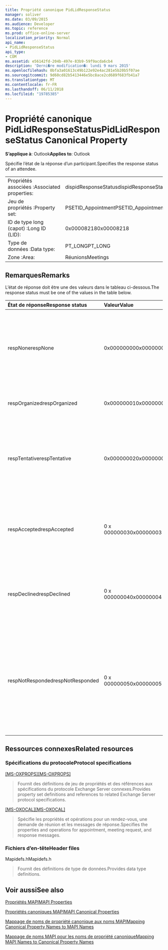 ```yaml
---
title: Propriété canonique PidLidResponseStatus
manager: soliver
ms.date: 03/09/2015
ms.audience: Developer
ms.topic: reference
ms.prod: office-online-server
localization_priority: Normal
api_name:
- PidLidResponseStatus
api_type:
- COM
ms.assetid: e56142fd-204b-497e-83b9-59f9acda6cb4
description: 'Derni�re modification�: lundi 9 mars 2015'
ms.openlocfilehash: 0bfa3a01613c49b122e92e4ac281e5b20b5f07ae
ms.sourcegitcommit: 9d60cd82b5413446e5bc8ace2cd689f683fb41a7
ms.translationtype: MT
ms.contentlocale: fr-FR
ms.lasthandoff: 06/11/2018
ms.locfileid: "19785385"
---
```

# <a name="pidlidresponsestatus-canonical-property"></a><span data-ttu-id="daaf6-103">Propriété canonique PidLidResponseStatus</span><span class="sxs-lookup"><span data-stu-id="daaf6-103">PidLidResponseStatus Canonical Property</span></span>

  
  
<span data-ttu-id="daaf6-104">**S’applique à**: Outlook</span><span class="sxs-lookup"><span data-stu-id="daaf6-104">**Applies to**: Outlook</span></span> 
  
<span data-ttu-id="daaf6-105">Spécifie l’état de la réponse d’un participant.</span><span class="sxs-lookup"><span data-stu-id="daaf6-105">Specifies the response status of an attendee.</span></span>
  
|||
|:-----|:-----|
|<span data-ttu-id="daaf6-106">Propriétés associées :</span><span class="sxs-lookup"><span data-stu-id="daaf6-106">Associated properties:</span></span>  <br/> |<span data-ttu-id="daaf6-107">dispidResponseStatus</span><span class="sxs-lookup"><span data-stu-id="daaf6-107">dispidResponseStatus</span></span>  <br/> |
|<span data-ttu-id="daaf6-108">Jeu de propriétés :</span><span class="sxs-lookup"><span data-stu-id="daaf6-108">Property set:</span></span>  <br/> |<span data-ttu-id="daaf6-109">PSETID_Appointment</span><span class="sxs-lookup"><span data-stu-id="daaf6-109">PSETID_Appointment</span></span>  <br/> |
|<span data-ttu-id="daaf6-110">ID de type long (capot) :</span><span class="sxs-lookup"><span data-stu-id="daaf6-110">Long ID (LID):</span></span>  <br/> |<span data-ttu-id="daaf6-111">0x00008218</span><span class="sxs-lookup"><span data-stu-id="daaf6-111">0x00008218</span></span>  <br/> |
|<span data-ttu-id="daaf6-112">Type de données :</span><span class="sxs-lookup"><span data-stu-id="daaf6-112">Data type:</span></span>  <br/> |<span data-ttu-id="daaf6-113">PT_LONG</span><span class="sxs-lookup"><span data-stu-id="daaf6-113">PT_LONG</span></span>  <br/> |
|<span data-ttu-id="daaf6-114">Zone :</span><span class="sxs-lookup"><span data-stu-id="daaf6-114">Area:</span></span>  <br/> |<span data-ttu-id="daaf6-115">Réunions</span><span class="sxs-lookup"><span data-stu-id="daaf6-115">Meetings</span></span>  <br/> |
   
## <a name="remarks"></a><span data-ttu-id="daaf6-116">Remarques</span><span class="sxs-lookup"><span data-stu-id="daaf6-116">Remarks</span></span>

<span data-ttu-id="daaf6-117">L’état de réponse doit être une des valeurs dans le tableau ci-dessous.</span><span class="sxs-lookup"><span data-stu-id="daaf6-117">The response status must be one of the values in the table below.</span></span>
  
|<span data-ttu-id="daaf6-118">**État de réponse**</span><span class="sxs-lookup"><span data-stu-id="daaf6-118">**Response status**</span></span>|<span data-ttu-id="daaf6-119">**Valeur**</span><span class="sxs-lookup"><span data-stu-id="daaf6-119">**Value**</span></span>|<span data-ttu-id="daaf6-120">**Description**</span><span class="sxs-lookup"><span data-stu-id="daaf6-120">**Description**</span></span>|
|:-----|:-----|:-----|
|<span data-ttu-id="daaf6-121">respNone</span><span class="sxs-lookup"><span data-stu-id="daaf6-121">respNone</span></span>  <br/> |<span data-ttu-id="daaf6-122">0x00000000</span><span class="sxs-lookup"><span data-stu-id="daaf6-122">0x00000000</span></span>  <br/> |<span data-ttu-id="daaf6-123">Aucune réponse n’est requise pour cet objet.</span><span class="sxs-lookup"><span data-stu-id="daaf6-123">No response is required for this object.</span></span> <span data-ttu-id="daaf6-124">C’est le cas pour les objets de rendez-vous et des objets de réponse de réunion.</span><span class="sxs-lookup"><span data-stu-id="daaf6-124">This is the case for appointment objects and meeting response objects.</span></span>  <br/> |
|<span data-ttu-id="daaf6-125">respOrganized</span><span class="sxs-lookup"><span data-stu-id="daaf6-125">respOrganized</span></span>  <br/> |<span data-ttu-id="daaf6-126">0x00000001</span><span class="sxs-lookup"><span data-stu-id="daaf6-126">0x00000001</span></span>  <br/> |<span data-ttu-id="daaf6-127">Cette réunion appartient à l’organisateur.</span><span class="sxs-lookup"><span data-stu-id="daaf6-127">This meeting belongs to the organizer.</span></span>  <br/> |
|<span data-ttu-id="daaf6-128">respTentative</span><span class="sxs-lookup"><span data-stu-id="daaf6-128">respTentative</span></span>  <br/> |<span data-ttu-id="daaf6-129">0x00000002</span><span class="sxs-lookup"><span data-stu-id="daaf6-129">0x00000002</span></span>  <br/> |<span data-ttu-id="daaf6-130">Cette valeur sur la réunion du participant indique que le participant a provisoirement accepté la demande de réunion.</span><span class="sxs-lookup"><span data-stu-id="daaf6-130">This value on the attendee's meeting indicates that the attendee has tentatively accepted the meeting request.</span></span>  <br/> |
|<span data-ttu-id="daaf6-131">respAccepted</span><span class="sxs-lookup"><span data-stu-id="daaf6-131">respAccepted</span></span>  <br/> |<span data-ttu-id="daaf6-132">0 x 00000003</span><span class="sxs-lookup"><span data-stu-id="daaf6-132">0x00000003</span></span>  <br/> |<span data-ttu-id="daaf6-133">Cette valeur t de réunion du participant indique que le participant a accepté la demande de réunion.</span><span class="sxs-lookup"><span data-stu-id="daaf6-133">This value on the attendee's meeting t indicates that the attendee has accepted the meeting request.</span></span>  <br/> |
|<span data-ttu-id="daaf6-134">respDeclined</span><span class="sxs-lookup"><span data-stu-id="daaf6-134">respDeclined</span></span>  <br/> |<span data-ttu-id="daaf6-135">0 x 00000004</span><span class="sxs-lookup"><span data-stu-id="daaf6-135">0x00000004</span></span>  <br/> |<span data-ttu-id="daaf6-136">Cette valeur sur la réunion du participant indique que le participant a refusé la demande de réunion.</span><span class="sxs-lookup"><span data-stu-id="daaf6-136">This value on the attendee's meeting indicates that the attendee has declined the meeting request.</span></span>  <br/> |
|<span data-ttu-id="daaf6-137">respNotResponded</span><span class="sxs-lookup"><span data-stu-id="daaf6-137">respNotResponded</span></span>  <br/> |<span data-ttu-id="daaf6-138">0 x 00000005</span><span class="sxs-lookup"><span data-stu-id="daaf6-138">0x00000005</span></span>  <br/> |<span data-ttu-id="daaf6-139">Cette valeur sur la réunion du participant indique que le participant n’a pas encore répondu.</span><span class="sxs-lookup"><span data-stu-id="daaf6-139">This value on the attendee's meeting indicates the attendee has not yet responded.</span></span> <span data-ttu-id="daaf6-140">Cette valeur est dans la demande de réunion, mise à jour de la réunion, l’annulation de réunion.</span><span class="sxs-lookup"><span data-stu-id="daaf6-140">This value is on the meeting request, meeting update, and meeting cancelation.</span></span>  <br/> |
   
## <a name="related-resources"></a><span data-ttu-id="daaf6-141">Ressources connexes</span><span class="sxs-lookup"><span data-stu-id="daaf6-141">Related resources</span></span>

### <a name="protocol-specifications"></a><span data-ttu-id="daaf6-142">Spécifications du protocole</span><span class="sxs-lookup"><span data-stu-id="daaf6-142">Protocol specifications</span></span>

<span data-ttu-id="daaf6-143">[[MS-OXPROPS]](http://msdn.microsoft.com/library/f6ab1613-aefe-447d-a49c-18217230b148%28Office.15%29.aspx)</span><span class="sxs-lookup"><span data-stu-id="daaf6-143">[[MS-OXPROPS]](http://msdn.microsoft.com/library/f6ab1613-aefe-447d-a49c-18217230b148%28Office.15%29.aspx)</span></span>
  
> <span data-ttu-id="daaf6-144">Fournit des définitions de jeu de propriétés et des références aux spécifications du protocole Exchange Server connexes.</span><span class="sxs-lookup"><span data-stu-id="daaf6-144">Provides property set definitions and references to related Exchange Server protocol specifications.</span></span>
    
<span data-ttu-id="daaf6-145">[[MS-OXOCAL]](http://msdn.microsoft.com/library/09861fde-c8e4-4028-9346-e7c214cfdba1%28Office.15%29.aspx)</span><span class="sxs-lookup"><span data-stu-id="daaf6-145">[[MS-OXOCAL]](http://msdn.microsoft.com/library/09861fde-c8e4-4028-9346-e7c214cfdba1%28Office.15%29.aspx)</span></span>
  
> <span data-ttu-id="daaf6-146">Spécifie les propriétés et opérations pour un rendez-vous, une demande de réunion et les messages de réponse.</span><span class="sxs-lookup"><span data-stu-id="daaf6-146">Specifies the properties and operations for appointment, meeting request, and response messages.</span></span>
    
### <a name="header-files"></a><span data-ttu-id="daaf6-147">Fichiers d’en-tête</span><span class="sxs-lookup"><span data-stu-id="daaf6-147">Header files</span></span>

<span data-ttu-id="daaf6-148">Mapidefs.h</span><span class="sxs-lookup"><span data-stu-id="daaf6-148">Mapidefs.h</span></span>
  
> <span data-ttu-id="daaf6-149">Fournit des définitions de type de données.</span><span class="sxs-lookup"><span data-stu-id="daaf6-149">Provides data type definitions.</span></span>
    
## <a name="see-also"></a><span data-ttu-id="daaf6-150">Voir aussi</span><span class="sxs-lookup"><span data-stu-id="daaf6-150">See also</span></span>



[<span data-ttu-id="daaf6-151">Propriétés MAPI</span><span class="sxs-lookup"><span data-stu-id="daaf6-151">MAPI Properties</span></span>](mapi-properties.md)
  
[<span data-ttu-id="daaf6-152">Propriétés canoniques MAPI</span><span class="sxs-lookup"><span data-stu-id="daaf6-152">MAPI Canonical Properties</span></span>](mapi-canonical-properties.md)
  
[<span data-ttu-id="daaf6-153">Mappage de noms de propriété canonique aux noms MAPI</span><span class="sxs-lookup"><span data-stu-id="daaf6-153">Mapping Canonical Property Names to MAPI Names</span></span>](mapping-canonical-property-names-to-mapi-names.md)
  
[<span data-ttu-id="daaf6-154">Mappage de noms MAPI pour les noms de propriété canonique</span><span class="sxs-lookup"><span data-stu-id="daaf6-154">Mapping MAPI Names to Canonical Property Names</span></span>](mapping-mapi-names-to-canonical-property-names.md)

